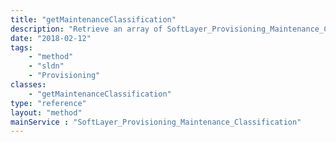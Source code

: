 ```yaml
---
title: "getMaintenanceClassification"
description: "Retrieve an array of SoftLayer_Provisioning_Maintenance_Classification data types, which contain all maintenance classifications. "
date: "2018-02-12"
tags:
    - "method"
    - "sldn"
    - "Provisioning"
classes:
    - "getMaintenanceClassification"
type: "reference"
layout: "method"
mainService : "SoftLayer_Provisioning_Maintenance_Classification"
---
```

